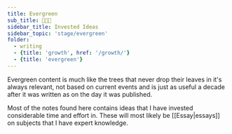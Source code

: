 ```yaml
---
title: Evergreen
sub_title: 🌳🌳🌳
sidebar_title: Invested Ideas
sidebar_topic: 'stage/evergreen'
folder:
  - writing
  - {title: 'growth', href: '/growth/'}
  - {title: 'evergreen'}
---
```


Evergreen content is much like the trees that never drop their leaves in it's always relevant, not based on current events and is just as useful a decade after it was written as on the day it was published. 

Most of the notes found here contains ideas that I have invested considerable time and effort in. These will most likely be [[Essay|essays]] on subjects that I have expert knowledge.

